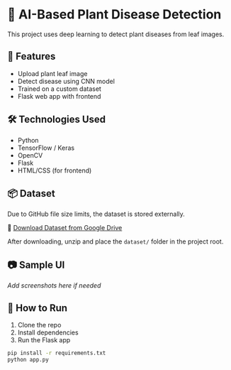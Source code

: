 # 🌿 AI-Based Plant Disease Detection

This project uses deep learning to detect plant diseases from leaf images.

## 🚀 Features

- Upload plant leaf image
- Detect disease using CNN model
- Trained on a custom dataset
- Flask web app with frontend

## 🛠️ Technologies Used

- Python
- TensorFlow / Keras
- OpenCV
- Flask
- HTML/CSS (for frontend)

## 📦 Dataset

Due to GitHub file size limits, the dataset is stored externally.

🔗 [Download Dataset from Google Drive](https://drive.google.com/file/d/1iRARvgg7o4lAJDdO5jE5M65OrMkAFug9/view?usp=sharing)

After downloading, unzip and place the `dataset/` folder in the project root.

## 📷 Sample UI

_Add screenshots here if needed_

## 🔧 How to Run

1. Clone the repo  
2. Install dependencies  
3. Run the Flask app

```bash
pip install -r requirements.txt
python app.py

